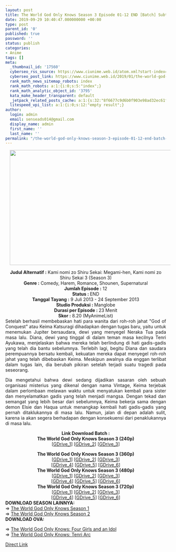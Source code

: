 ```yaml
---
layout: post
title: The World God Only Knows Season 3 Episode 01-12 END [Batch] Subtitle Indonesia
date: 2019-09-29 10:40:47.000000000 +00:00
type: post
parent_id: '0'
published: true
password: ''
status: publish
categories:
- Anime
tags: []
meta:
  _thumbnail_id: '17560'
  cyberseo_rss_source: https://www.ciunime.web.id/atom.xml?start-index=2851&max-results=150
  cyberseo_post_link: https://www.ciunime.web.id/2019/01/the-world-god-only-knows-season-3.html
  rank_math_news_sitemap_robots: index
  rank_math_robots: a:1:{i:0;s:5:"index";}
  rank_math_analytic_object_id: '3795'
  kata_make_header_transparent: default
  _jetpack_related_posts_cache: a:1:{s:32:"8f6677c9d6b0f903e98ad32ec61f8deb";a:2:{s:7:"expires";i:1663466945;s:7:"payload";a:0:{}}}
  litespeed_vpi_list: a:1:{i:0;s:12:"empty result";}
author:
  login: admin
  email: senseads014@gmail.com
  display_name: admin
  first_name: ''
  last_name: ''
permalink: "/the-world-god-only-knows-season-3-episode-01-12-end-batch-subtitle-indonesia/"
---
```

<div class="separator" style="clear: both; text-align: center;"><a href="https://1.bp.blogspot.com/-Of-tLgqkRos/XD9GkPHwnLI/AAAAAAAAHqQ/SkL2VZjrS2swLu3Rh5Hi5e5RkscmHbafQCPcBGAYYCw/s1600/The%2BWorld%2BGod%2BOnly%2BKnows%2BSeason%2B3.jpg" imageanchor="1" style="margin-left: 1em; margin-right: 1em;"><img border="0" data-original-height="720" data-original-width="1280" height="360" src="{{ site.baseurl }}/assets/2019/09/The%2BWorld%2BGod%2BOnly%2BKnows%2BSeason%2B3.jpg" width="640" /></a></div>
<p>
<div style="text-align: center;"><b>Judul</b><b><b> Alternatif</b> :</b> Kami nomi zo Shiru Sekai: Megami-hen, Kami nomi zo Shiru Sekai 3 (Season 3)</div>
<div style="text-align: center;"><b><b>Genre :</b></b> Comedy, Harem, Romance, Shounen, Supernatural</div>
<div style="text-align: center;"><b>Jumlah Episode :</b> 12<br /><b>Status :&nbsp;</b>END<br /><b>Tanggal Tayang :</b> 9 Juli 2013 - 24 September 2013<br /><b>Studio Produksi : </b>Manglobe<br /><b>Durasi per Episode :&nbsp;</b>23 Menit</div>
<div style="text-align: center;"><b>Skor :</b> 8.20 (MyAnimeList)</div>
<div style="text-align: center;"></div>
<div style="text-align: justify;">Setelah berhasil membebaskan hati para wanita dari roh-roh jahat "God of Conquest" atau Keima Katsuragi dihadapkan dengan tugas baru, yaitu untuk menemukan Jupiter bersaudara, dewi yang menyegel Neraka Tua pada masa lalu.&nbsp;Diana, dewi yang tinggal di dalam teman masa kecilnya Tenri Ayukawa, menjelaskan bahwa mereka telah berlindung di hati gadis-gadis yang telah dia bantu sebelumnya. Terlebih lagi, begitu Diana dan saudara perempuannya bersatu kembali, kekuatan mereka dapat menyegel roh-roh jahat yang telah dibebaskan Keima.&nbsp;Meskipun awalnya dia enggan terlibat dalam tugas lain, dia berubah pikiran setelah terjadi suatu tragedi pada seseorang.</p>
<p>Dia mengetahui bahwa dewi sedang dijadikan sasaran oleh sebuah organisasi misterius yang dikenal dengan nama Vintage, Keima terjebak dalam perlombaan melawan waktu untuk menyatukan kembali para sister dan menyelamatkan gadis yang telah menjadi mangsa. Dengan tekad dan semangat yang lebih besar dari sebelumnya,&nbsp;Keima bekerja sama dengan demo<span style="line-height: inherit;">n Elsie dan Haqua untuk menangkap kembali hati gadis-gadis yang pernah ditaklukannya di masa lalu. Namun, jalan di depan adalah sulit, karena ia akan segera berhadapan dengan konsekuensi dari penaklukannya di masa lalu.</span></div>
<div style="text-align: justify;"></div>
<div style="text-align: justify;"></div>
<div style="text-align: center;"><b>Link Download Batch :</b></div>
<div style="text-align: center;">
<div style="text-align: center;"><b>The World God Only Knows Season 3 (240p)</b></div>
<div style="text-align: center;">[<a href="https://drive.google.com/uc?id=1ePPm1O0uf1k9uSvTilSoJQlU6687jd0S" target="_blank" rel="noopener">GDrive_1</a>] [<a href="https://drive.google.com/uc?id=1WJKHr2Wf0XGtTpERUuUu3pHthR7yUg6_" target="_blank" rel="noopener">GDrive_2</a>] [<a href="https://drive.google.com/uc?id=0B5Q_sA1dPifdcVJoRy1DX3hDM2M" target="_blank" rel="noopener">GDrive_3</a>]</p>
</div>
</div>
<div style="text-align: center;"><b>The World God Only Knows Season 3 (360p)</b></div>
<div style="text-align: center;">[<a href="https://drive.google.com/uc?id=1tyPd79rTYxz8fnhVKgTl4zVgZDZTjfLd" target="_blank" rel="noopener">GDrive_1</a>] [<a href="https://drive.google.com/uc?id=1QY8WCKH0Wycp6kFlBtuOAujjFn_8gxmm" target="_blank" rel="noopener">GDrive_2</a>] [<a href="https://drive.google.com/uc?id=1EEq5EJLbj4LnYcqDvm8RwXbz5tv2XKIA" target="_blank" rel="noopener">GDrive_3</a>]<br />[<a href="https://drive.google.com/uc?id=18Txl41rHPO-ow_59Lhfn7v9p6ELQGprs" target="_blank" rel="noopener">GDrive_4</a>] [<a href="https://drive.google.com/uc?export=download&amp;id=1rKPy4OONh7lvCz0xRBLf2ep9mUXWwlPt" target="_blank" rel="noopener">GDrive_5</a>] [<a href="https://drive.google.com/uc?id=0B5Q_sA1dPifdaWIyWTlMeDVlSVE" target="_blank" rel="noopener">GDrive_6</a>]</div>
<div style="text-align: center;"></div>
<div style="text-align: center;"><b>The World God Only Knows Season 3 (480p)</b><br />[<a href="https://drive.google.com/uc?id=1Y2LaB69a3tq7tfteDYtkizw8grRHkAKK" target="_blank" rel="noopener">GDrive_1</a>] [<a href="https://drive.google.com/uc?id=1bpHxP0mJmpYdcWmVqIhYWIGRZrs3bq7-" target="_blank" rel="noopener">GDrive_2</a>] [<a href="https://drive.google.com/uc?id=1NF064c08ZJEemd-PiNO2n9xvp0WNdrVg" target="_blank" rel="noopener">GDrive_3</a>]<br />[<a href="https://drive.google.com/uc?id=1QhvXGbQpaBUGoAI8jdK8OL9NK2paZABL" target="_blank" rel="noopener">GDrive_4</a>] [<a href="https://drive.google.com/uc?id=1N92DCsoqHtQAIFFHEeE0bRWpiG5nd85Q" target="_blank" rel="noopener">GDrive_5</a>] [<a href="https://drive.google.com/uc?id=1HkUvX-DAw9VX4AR8in7jWwmXL-_RSEhC" target="_blank" rel="noopener">GDrive_6</a>]</div>
<div style="text-align: center;"><b>The World God Only Knows Season 3 (720p)</b><br />[<a href="https://drive.google.com/uc?id=1RJ57TBR8nGagiHmUAmaRebUm3qlAn_GQ" target="_blank" rel="noopener">GDrive_1</a>] [<a href="https://drive.google.com/uc?id=123hDgwOwD5e0KuBYhzablGo7OfCn9Xca" target="_blank" rel="noopener">GDrive_2</a>] [<a href="https://drive.google.com/uc?id=1vJjbndJBT7qvP0pOOVVcLwo2Zum81iYC" target="_blank" rel="noopener">GDrive_3</a>]<br />[<a href="https://drive.google.com/uc?id=1yLvLI6vbnuNRMWqjGK_wv_SU59iYmTyV" target="_blank" rel="noopener">GDrive_4</a>] [<a href="http://drive.google.com/uc?id=1ai17gAKJVQNY5U6LJ1VWxN3h-SvOnLnB" target="_blank" rel="noopener">GDrive_5</a>] [<a href="https://drive.google.com/uc?id=1HsVYwGlGMVGpkzL77X8nPYI414lRm_B2" target="_blank" rel="noopener">GDrive_6</a>]
<div style="text-align: justify;"></div>
<div style="text-align: justify;"></div>
<div style="text-align: justify;"><b>DOWNLOAD SEASON LAINNYA:</b></div>
<div style="text-align: justify;"></div>
<div style="text-align: justify;">=&gt; <a href="https://www.ciunime.com/2019/01/the-world-god-only-knows-season-1.html" target="_blank" rel="noopener">The World God Only Knows Season 1</a><br />=&gt; <a href="https://www.ciunime.com/2019/01/the-world-god-only-knows-season-2.html" target="_blank" rel="noopener">The World God Only Knows Season 2</a></div>
<div style="text-align: justify;">
<div style="text-align: justify;"><b>DOWNLOAD OVA:</b></p>
<p>=&gt;&nbsp;<a href="https://www.ciunime.com/2019/09/the-world-god-only-knows-four-girls-and.html" target="_blank" rel="noopener">The World God Only Knows: Four Girls and an Idol</a><br />=&gt;&nbsp;<a href="https://www.ciunime.com/2019/09/the-world-god-only-knows-tenri-arc.html" target="_blank" rel="noopener">The World God Only Knows: Tenri Arc</a></p>
</div>
</div>
</div>
<link rel="stylesheet" href="https://cdnjs.cloudflare.com/ajax/libs/font-awesome/4.7.0/css/font-awesome.min.css" />
<div class="divbtn"> <a href="https://handymansurrender.com/fihup8buzv?key=94550f7ce39444073321dde3b8782f97" class="btn"><i class="fa fa-download"></i> Direct Link</a> </div>

